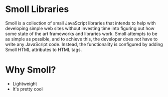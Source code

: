 # Smoll Libraries
Smoll is a collection of small JavaScript libraries that intends to help with developing simple web sites
without investing time into figuring out how some state of the art frameworks and libraries work.
Smoll attempts to be as simple as possible, and to achieve this, the developer does not have to write any
JavaScript code. Instead, the functionality is configured by adding Smoll HTML attributes to HTML tags.

# Why Smoll?
- Lightweight
- It's pretty cool
